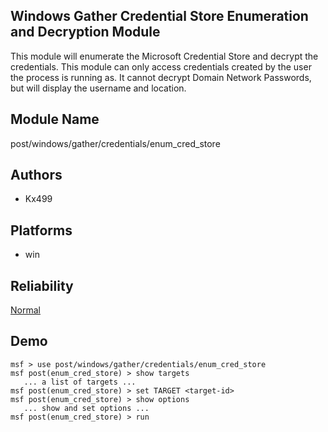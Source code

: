 ## Windows Gather Credential Store Enumeration and Decryption Module

This module will enumerate the Microsoft Credential Store 
and decrypt the credentials. This module can only access 
credentials created by the user the process is running as. 
It cannot decrypt Domain Network Passwords, but will display 
the username and location.


## Module Name
post/windows/gather/credentials/enum_cred_store

## Authors
* Kx499





## Platforms
* win

## Reliability
[Normal](https://github.com/rapid7/metasploit-framework/wiki/Exploit-Ranking)

## Demo

```
msf > use post/windows/gather/credentials/enum_cred_store
msf post(enum_cred_store) > show targets
   ... a list of targets ...
msf post(enum_cred_store) > set TARGET <target-id>
msf post(enum_cred_store) > show options
   ... show and set options ...
msf post(enum_cred_store) > run
```
    
    